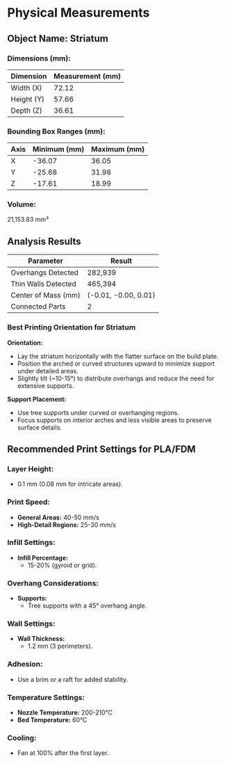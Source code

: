 
# Physical Measurements

## Object Name: Striatum

### Dimensions (mm):
| Dimension  | Measurement (mm) |
|------------|------------------|
| Width (X)  | 72.12            |
| Height (Y) | 57.66            |
| Depth (Z)  | 36.61            |

### Bounding Box Ranges (mm):
| Axis | Minimum (mm) | Maximum (mm) |
|------|--------------|--------------|
| X    | -36.07       | 36.05        |
| Y    | -25.68       | 31.98        |
| Z    | -17.61       | 18.99        |

### Volume:
21,153.83 mm³

## Analysis Results

| Parameter           | Result               |
|---------------------|----------------------|
| Overhangs Detected  | 282,939              |
| Thin Walls Detected | 465,394              |
| Center of Mass (mm) | (-0.01, -0.00, 0.01) |
| Connected Parts     | 2                    |

### Best Printing Orientation for Striatum

**Orientation:**  
- Lay the striatum horizontally with the flatter surface on the build plate.  
- Position the arched or curved structures upward to minimize support under detailed areas.  
- Slightly tilt (~10-15°) to distribute overhangs and reduce the need for extensive supports.  

**Support Placement:**  
- Use tree supports under curved or overhanging regions.  
- Focus supports on interior arches and less visible areas to preserve surface details.  

## Recommended Print Settings for PLA/FDM

### Layer Height:
- 0.1 mm (0.08 mm for intricate areas).

### Print Speed:
- **General Areas:** 40-50 mm/s  
- **High-Detail Regions:** 25-30 mm/s  

### Infill Settings:
- **Infill Percentage:**  
  - 15-20% (gyroid or grid).  

### Overhang Considerations:
- **Supports:**  
  - Tree supports with a 45° overhang angle.  

### Wall Settings:
- **Wall Thickness:**  
  - 1.2 mm (3 perimeters).  

### Adhesion:
- Use a brim or a raft for added stability.  

### Temperature Settings:
- **Nozzle Temperature:** 200-210°C  
- **Bed Temperature:** 60°C  

### Cooling:
- Fan at 100% after the first layer.  

